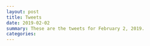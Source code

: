 ```yaml
---
layout: post
title: Tweets
date: 2019-02-02
summary: These are the tweets for February 2, 2019.
categories:
---
```


